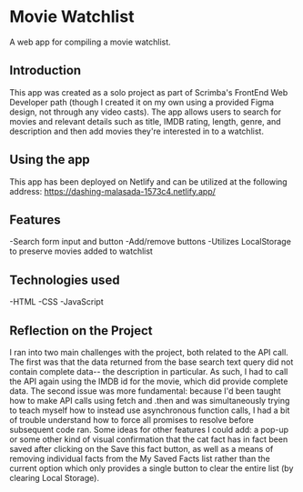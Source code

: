 # Movie Watchlist

A web app for compiling a movie watchlist.

## Introduction

This app was created as a solo project as part of Scrimba's FrontEnd Web Developer path (though I created it on my own using a provided Figma design, not through any video casts). 
The app allows users to search for movies and relevant details such as title, IMDB rating, length, genre, and description and then add movies they're interested in to a watchlist.

## Using the app

This app has been deployed on Netlify and can be utilized at the following address: https://dashing-malasada-1573c4.netlify.app/

## Features

-Search form input and button
-Add/remove buttons
-Utilizes LocalStorage to preserve movies added to watchlist

## Technologies used

-HTML
-CSS
-JavaScript

## Reflection on the Project

I ran into two main challenges with the project, both related to the API call. The first was that the data returned from the base search text query did not contain complete data--
the description in particular. As such, I had to call the API again using the IMDB id for the movie, which did provide complete data. The second issue was more fundamental:
because I'd been taught how to make API calls using fetch and .then and was simultaneously trying to teach myself how to instead use asynchronous function calls, I had a bit of trouble
understand how to force all promises to resolve before subsequent code ran. Some ideas for other features I could add: a pop-up or some other kind of visual confirmation that the cat fact has in fact been saved after clicking on the Save this fact button, as well as a means of removing individual facts from the My Saved Facts list rather than the current option which only provides a single button to clear the entire list (by clearing Local Storage).
